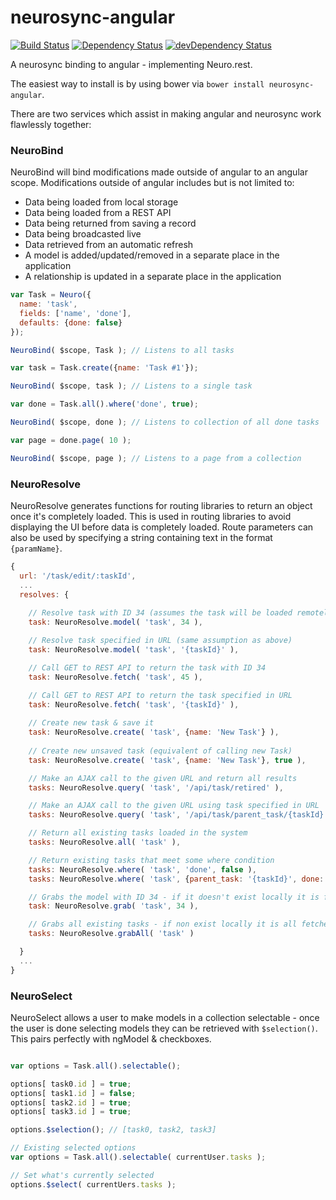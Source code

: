 # neurosync-angular

[![Build Status](https://travis-ci.org/ClickerMonkey/neurosync-angular.svg)](https://travis-ci.org/ClickerMonkey/neurosync-angular)
[![Dependency Status](https://david-dm.org/ClickerMonkey/neurosync-angular.svg)](https://david-dm.org/ClickerMonkey/neurosync-angular)
[![devDependency Status](https://david-dm.org/ClickerMonkey/neurosync-angular/dev-status.svg)](https://david-dm.org/ClickerMonkey/neurosync-angular#info=devDependencies)

A neurosync binding to angular - implementing Neuro.rest.

The easiest way to install is by using bower via `bower install neurosync-angular`.

There are two services which assist in making angular and neurosync work flawlessly together:

### NeuroBind

NeuroBind will bind modifications made outside of angular to an angular scope.
Modifications outside of angular includes but is not limited to:

- Data being loaded from local storage
- Data being loaded from a REST API
- Data being returned from saving a record
- Data being broadcasted live
- Data retrieved from an automatic refresh
- A model is added/updated/removed in a separate place in the application
- A relationship is updated in a separate place in the application

```javascript
var Task = Neuro({
  name: 'task',
  fields: ['name', 'done'],
  defaults: {done: false}
});

NeuroBind( $scope, Task ); // Listens to all tasks

var task = Task.create({name: 'Task #1'});

NeuroBind( $scope, task ); // Listens to a single task

var done = Task.all().where('done', true);

NeuroBind( $scope, done ); // Listens to collection of all done tasks

var page = done.page( 10 );

NeuroBind( $scope, page ); // Listens to a page from a collection
```

### NeuroResolve

NeuroResolve generates functions for routing libraries to return an object
once it's completely loaded. This is used in routing libraries to avoid displaying the
UI before data is completely loaded. Route parameters can also be used by specifying a string containing text in the format `{paramName}`.

```javascript
{
  url: '/task/edit/:taskId',
  ...
  resolves: {
    
    // Resolve task with ID 34 (assumes the task will be loaded remotely already)
    task: NeuroResolve.model( 'task', 34 ),

    // Resolve task specified in URL (same assumption as above)
    task: NeuroResolve.model( 'task', '{taskId}' ),

    // Call GET to REST API to return the task with ID 34
    task: NeuroResolve.fetch( 'task', 45 ),

    // Call GET to REST API to return the task specified in URL
    task: NeuroResolve.fetch( 'task', '{taskId}' ),
    
    // Create new task & save it
    task: NeuroResolve.create( 'task', {name: 'New Task'} ),
    
    // Create new unsaved task (equivalent of calling new Task)
    task: NeuroResolve.create( 'task', {name: 'New Task'}, true ),

    // Make an AJAX call to the given URL and return all results
    tasks: NeuroResolve.query( 'task', '/api/task/retired' ),

    // Make an AJAX call to the given URL using task specified in URL
    tasks: NeuroResolve.query( 'task', '/api/task/parent_task/{taskId}' ),

    // Return all existing tasks loaded in the system
    tasks: NeuroResolve.all( 'task' ),

    // Return existing tasks that meet some where condition
    tasks: NeuroResolve.where( 'task', 'done', false ),
    tasks: NeuroResolve.where( 'task', {parent_task: '{taskId}', done: true} ),

    // Grabs the model with ID 34 - if it doesn't exist locally it is fetched.
    task: NeuroResolve.grab( 'task', 34 ),

    // Grabs all existing tasks - if non exist locally it is all fetched.
    tasks: NeuroResolve.grabAll( 'task' )

  }
  ...
}

```

### NeuroSelect

NeuroSelect allows a user to make models in a collection selectable - once the
user is done selecting models they can be retrieved with `$selection()`. This
pairs perfectly with ngModel & checkboxes.

```javascript

var options = Task.all().selectable();

options[ task0.id ] = true;
options[ task1.id ] = false;
options[ task2.id ] = true;
options[ task3.id ] = true;

options.$selection(); // [task0, task2, task3]

// Existing selected options
var options = Task.all().selectable( currentUser.tasks );

// Set what's currently selected
options.$select( currentUers.tasks );

```

